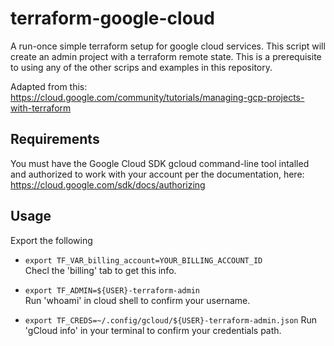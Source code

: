 
# terraform-google-cloud

A run-once simple terraform setup for google cloud services. This script will create an admin project with a terraform remote state. This is a prerequisite to using any of the other scrips and examples in this repository.

Adapted from this: https://cloud.google.com/community/tutorials/managing-gcp-projects-with-terraform


## Requirements

You must have the Google Cloud SDK gcloud command-line tool intalled and authorized to work with your account per the documentation, here: https://cloud.google.com/sdk/docs/authorizing


## Usage

Export the following

* `export TF_VAR_billing_account=YOUR_BILLING_ACCOUNT_ID`             
Checl the 'billing' tab to get this info.

* `export TF_ADMIN=${USER}-terraform-admin`                           
Run 'whoami' in cloud shell to confirm your username.

* `export TF_CREDS=~/.config/gcloud/${USER}-terraform-admin.json`
Run  'gCloud info' in your terminal to confirm your credentials path.



